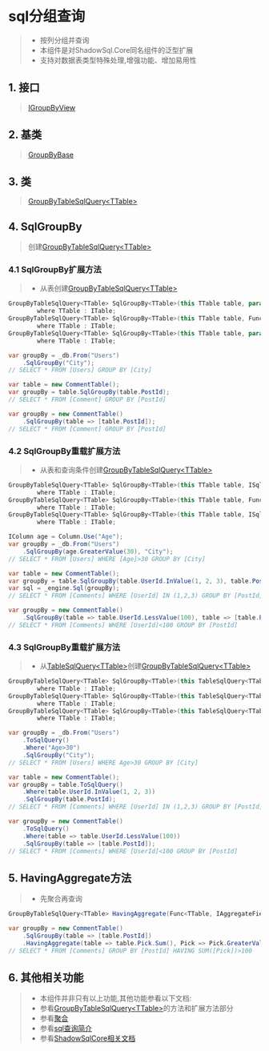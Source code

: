# sql分组查询
>* 按列分组并查询
>* 本组件是对ShadowSql.Core同名组件的泛型扩展
>* 支持对数据表类型特殊处理,增强功能、增加易用性

## 1. 接口
>[IGroupByView](xref:ShadowSql.Identifiers.IGroupByView)

## 2. 基类
>[GroupByBase](xref:ShadowSql.GroupBy.GroupByBase)

## 3. 类
>[GroupByTableSqlQuery\<TTable\>](xref:ShadowSql.GroupBy.GroupByTableSqlQuery%601)

## 4. SqlGroupBy
>创建[GroupByTableSqlQuery\<TTable\>](xref:ShadowSql.GroupBy.GroupByTableSqlQuery%601)
### 4.1 SqlGroupBy扩展方法
>* 从表创建[GroupByTableSqlQuery\<TTable\>](xref:ShadowSql.GroupBy.GroupByTableSqlQuery%601)
```csharp
GroupByTableSqlQuery<TTable> SqlGroupBy<TTable>(this TTable table, params IField[] fields)
        where TTable : ITable;
GroupByTableSqlQuery<TTable> SqlGroupBy<TTable>(this TTable table, Func<TTable, IField[]> select)
        where TTable : ITable;
GroupByTableSqlQuery<TTable> SqlGroupBy<TTable>(this TTable table, params IEnumerable<string> columnNames)
        where TTable : ITable;
```
```csharp
var groupBy = _db.From("Users")
    .SqlGroupBy("City");
// SELECT * FROM [Users] GROUP BY [City]
```
```csharp
var table = new CommentTable();
var groupBy = table.SqlGroupBy(table.PostId);
// SELECT * FROM [Comment] GROUP BY [PostId]
```
```csharp
var groupBy = new CommentTable()
    .SqlGroupBy(table => [table.PostId]);
// SELECT * FROM [Comment] GROUP BY [PostId]
```

### 4.2 SqlGroupBy重载扩展方法
>* 从表和查询条件创建[GroupByTableSqlQuery\<TTable\>](xref:ShadowSql.GroupBy.GroupByTableSqlQuery%601)
```csharp
GroupByTableSqlQuery<TTable> SqlGroupBy<TTable>(this TTable table, ISqlLogic where, params IField[] fields)
        where TTable : ITable;
GroupByTableSqlQuery<TTable> SqlGroupBy<TTable>(this TTable table, Func<TTable, ISqlLogic> where, Func<TTable, IField[]> select)
        where TTable : ITable;
GroupByTableSqlQuery<TTable> SqlGroupBy<TTable>(this TTable table, ISqlLogic where, params IEnumerable<string> columnNames)
        where TTable : ITable;
```
```csharp
IColumn age = Column.Use("Age");
var groupBy = _db.From("Users")
    .SqlGroupBy(age.GreaterValue(30), "City");
// SELECT * FROM [Users] WHERE [Age]>30 GROUP BY [City]
```
```csharp
var table = new CommentTable();
var groupBy = table.SqlGroupBy(table.UserId.InValue(1, 2, 3), table.PostId);
var sql = _engine.Sql(groupBy);
// SELECT * FROM [Comments] WHERE [UserId] IN (1,2,3) GROUP BY [PostId]
```
```csharp
var groupBy = new CommentTable()
    .SqlGroupBy(table => table.UserId.LessValue(100), table => [table.PostId]);
// SELECT * FROM [Comments] WHERE [UserId]<100 GROUP BY [PostId]
```

### 4.3 SqlGroupBy重载扩展方法
>* 从[TableSqlQuery\<TTable\>](xref:ShadowSql.Tables.TableSqlQuery%601)创建[GroupByTableSqlQuery\<TTable\>](xref:ShadowSql.GroupBy.GroupByTableSqlQuery%601)
```csharp
GroupByTableSqlQuery<TTable> SqlGroupBy<TTable>(this TableSqlQuery<TTable> query, params IField[] fields)
        where TTable : ITable;
GroupByTableSqlQuery<TTable> SqlGroupBy<TTable>(this TableSqlQuery<TTable> query, Func<TTable, IField[]> select)
        where TTable : ITable;
GroupByTableSqlQuery<TTable> SqlGroupBy<TTable>(this TableSqlQuery<TTable> query, params IEnumerable<string> columnNames)
        where TTable : ITable;
```
```csharp
var groupBy = _db.From("Users")
    .ToSqlQuery()
    .Where("Age>30")
    .SqlGroupBy("City");
// SELECT * FROM [Users] WHERE Age>30 GROUP BY [City]
```
```csharp
var table = new CommentTable();
var groupBy = table.ToSqlQuery()
    .Where(table.UserId.InValue(1, 2, 3))
    .SqlGroupBy(table.PostId);
// SELECT * FROM [Comments] WHERE [UserId] IN (1,2,3) GROUP BY [PostId]
```
```csharp
var groupBy = new CommentTable()
    .ToSqlQuery()
    .Where(table => table.UserId.LessValue(100))
    .SqlGroupBy(table => [table.PostId]);
// SELECT * FROM [Comments] WHERE [UserId]<100 GROUP BY [PostId]
```

## 5. HavingAggregate方法
>* 先聚合再查询
```csharp
GroupByTableSqlQuery<TTable> HavingAggregate(Func<TTable, IAggregateField> aggregate, Func<IAggregateField, AtomicLogic> query);
```
```csharp
var groupBy = new CommentTable()
    .SqlGroupBy(table => [table.PostId])
    .HavingAggregate(table => table.Pick.Sum(), Pick => Pick.GreaterValue(100));
// SELECT * FROM [Comments] GROUP BY [PostId] HAVING SUM([Pick])>100
```

## 6. 其他相关功能
>* 本组件并非只有以上功能,其他功能参看以下文档:
>* 参看[GroupByTableSqlQuery\<TTable\>](xref:ShadowSql.GroupBy.GroupByTableSqlQuery%601)的方法和扩展方法部分
>* 参看[聚合](../../shadowcore/fields/aggregate.md)
>* 参看[sql查询简介](./index.md)
>* 参看[ShadowSqlCore相关文档](../../shadowcore/sqlquery/groupby.md)

